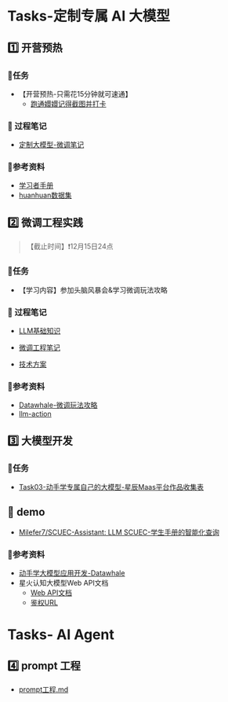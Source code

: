 # Tasks-定制专属 AI 大模型

## :one: 开营预热

### :shopping_cart:任务

* 【开营预热-只需花15分钟就可速通】
  * [跑通嬛嬛记得截图并打卡](https://www.datawhale.cn/activity/110/21/76?rankingPage=1)

### :thinking: 过程笔记

* [定制大模型-微调笔记](./task1/design_self_llm.md)

### 📑参考资料

* [学习者手册](https://www.datawhale.cn/activity/110/21/75?rankingPage=1)
* [huanhuan数据集](./task1/huanhuan.json)

## :two: 微调工程实践

> 【截止时间】❗12月15日24点

### :shopping_cart:任务

* 【学习内容】参加头脑风暴会&学习微调玩法攻略

### :thinking: 过程笔记

* [LLM基础知识](./task2/LLM基础知识.md)

* [微调工程笔记](./task2/微调工程实践.md)
* [技术方案](./task2/技术方案.md)

### 📑参考资料

* [Datawhale-微调玩法攻略](https://www.datawhale.cn/activity/110/21/82?rankingPage=1)
* [llm-action](https://github.com/liguodongiot/llm-action/tree/main)

## :three: 大模型开发

### :shopping_cart:任务

* [Task03-动手学专属自己的大模型-星辰Maas平台作品收集表](https://datawhaler.feishu.cn/share/base/form/shrcnKdzDmY4Eu0Gxe6dqdMae0g)

## :thinking: demo

* [Milefer7/SCUEC-Assistant: LLM SCUEC-学生手册的智能化查询](https://github.com/Milefer7/SCUEC-Assistant)

### 📑参考资料

* [动手学大模型应用开发-Datawhale](https://www.datawhale.cn/learn/content/19/461)
* 星火认知大模型Web API文档
  * [Web API文档 ](https://www.xfyun.cn/doc/spark/HTTP调用文档.html#_1-接口说明)
  * [鉴权URL](https://www.xfyun.cn/doc/spark/general_url_authentication.html#_1-鉴权说明)

# Tasks- AI Agent

## :four: prompt 工程

* [prompt工程.md](./task4/prompt工程.md)
